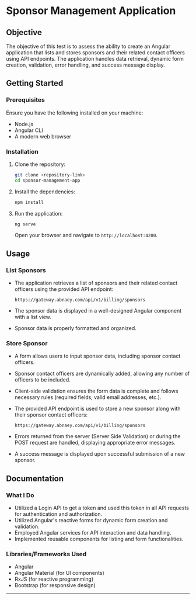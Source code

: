 # Sponsor Management Application

## Objective

The objective of this test is to assess the ability to create an Angular application that lists and stores sponsors and their related contact officers using API endpoints. The application handles data retrieval, dynamic form creation, validation, error handling, and success message display.

## Getting Started

### Prerequisites

Ensure you have the following installed on your machine:

- Node.js
- Angular CLI
- A modern web browser

### Installation

1. Clone the repository:

   ```sh
   git clone <repository-link>
   cd sponsor-management-app
   ```

2. Install the dependencies:

   ```sh
   npm install
   ```

3. Run the application:

   ```sh
   ng serve
   ```

   Open your browser and navigate to `http://localhost:4200`.

## Usage

### List Sponsors

- The application retrieves a list of sponsors and their related contact officers using the provided API endpoint:

  ```url
  https://gateway.abnaey.com/api/v1/billing/sponsors
  ```

- The sponsor data is displayed in a well-designed Angular component with a list view.
- Sponsor data is properly formatted and organized.

### Store Sponsor

- A form allows users to input sponsor data, including sponsor contact officers.
- Sponsor contact officers are dynamically added, allowing any number of officers to be included.
- Client-side validation ensures the form data is complete and follows necessary rules (required fields, valid email addresses, etc.).
- The provided API endpoint is used to store a new sponsor along with their sponsor contact officers:

  ```url
  https://gateway.abnaey.com/api/v1/billing/sponsors
  ```

- Errors returned from the server (Server Side Validation) or during the POST request are handled, displaying appropriate error messages.
- A success message is displayed upon successful submission of a new sponsor.

## Documentation

### What I Do

- Utilized a Login API to get a token and used this token in all API requests for authentication and authorization.
- Utilized Angular's reactive forms for dynamic form creation and validation.
- Employed Angular services for API interaction and data handling.
- Implemented reusable components for listing and form functionalities.

### Libraries/Frameworks Used

- Angular
- Angular Material (for UI components)
- RxJS (for reactive programming)
- Bootstrap (for responsive design)

---
